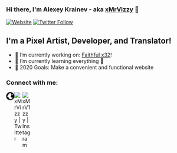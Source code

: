 ### Hi there, I'm Alexey Krainev - aka [xMrVizzy][website] 👋

[![Website](https://img.shields.io/website?label=faithful.team&style=for-the-badge&url=https%3A%2F%2Ffaithful.team)](https://faithful.team)
[![Twitter Follow](https://img.shields.io/twitter/follow/xMrVizzy?color=1DA1F2&logo=twitter&style=for-the-badge)](https://twitter.com/intent/follow?original_referer=https%3A%2F%2Fgithub.com%2FxMrVizzy&screen_name=xMrVizzy)

## I'm a Pixel Artist, Developer, and Translator!

- 🔭 I’m currently working on: [Faithful x32][faithful]!
- 🌱 I’m currently learning everything 🤣
- 🥅 2020 Goals: Make a convenient and functional website

### Connect with me:

[<img align="left" alt="faithful.team" width="22px" src="https://raw.githubusercontent.com/iconic/open-iconic/master/svg/globe.svg" />][website]
[<img align="left" alt="xMrVizzy | Twitter" width="22px" src="https://cdn.jsdelivr.net/npm/simple-icons@v3/icons/twitter.svg" />][twitter]
[<img align="left" alt="xMrV1zzy | Instagram" width="22px" src="https://cdn.jsdelivr.net/npm/simple-icons@v3/icons/instagram.svg" />][instagram]

<br />

[website]: https://faithful.team
[faithful]: https://github.com/FaithfulTeam/Faithful
[twitter]: https://twitter.com/xmrvizzy
[instagram]: https://instagram.com/xmrv1zzy